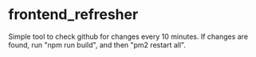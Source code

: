 # frontend_refresher


Simple tool to check github for changes every 10 minutes.  If changes are found, run "npm run build", and then "pm2 restart all".
